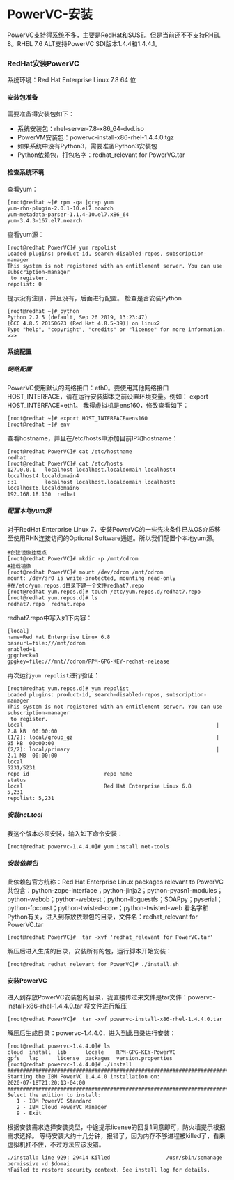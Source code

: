 # PowerVC-安装
PowerVC支持得系统不多，主要是RedHat和SUSE。但是当前还不不支持RHEL 8。RHEL 7.6 ALT支持PowerVC SDI版本1.4.4和1.4.4.1。
### RedHat安装PowerVC
系统环境：Red Hat Enterprise Linux 7.8 64 位
#### 安装包准备
需要准备得安装包如下：
- 系统安装包：rhel-server-7.8-x86_64-dvd.iso
- PowerVM安装包：powervc-install-x86-rhel-1.4.4.0.tgz
- 如果系统中没有Python3，需要准备Python3安装包
- Python依赖包，打包名字：redhat_relevant for PowerVC.tar

#### 检查系统环境
查看yum：
```
[root@redhat ~]# rpm -qa |grep yum
yum-rhn-plugin-2.0.1-10.el7.noarch
yum-metadata-parser-1.1.4-10.el7.x86_64
yum-3.4.3-167.el7.noarch
```
查看yum源：
```
[root@redhat PowerVC]# yum repolist
Loaded plugins: product-id, search-disabled-repos, subscription-manager
This system is not registered with an entitlement server. You can use subscription-manager
 to register.
repolist: 0
```
提示没有注册，并且没有，后面进行配置。
检查是否安装Python
```
[root@redhat ~]# python
Python 2.7.5 (default, Sep 26 2019, 13:23:47) 
[GCC 4.8.5 20150623 (Red Hat 4.8.5-39)] on linux2
Type "help", "copyright", "credits" or "license" for more information.
>>> 
```
#### 系统配置
##### 网络配置
PowerVC使用默认的网络接口：eth0。要使用其他网络接口HOST_INTERFACE，请在运行安装脚本之前设置环境变量。例如： export HOST_INTERFACE=eth1。
我得虚拟机是ens160，修改查看如下：
```
[root@redhat ~]# export HOST_INTERFACE=ens160
[root@redhat ~]# env
```
查看hostname，并且在/etc/hosts中添加目前IP和hostname：
```
[root@redhat PowerVC]# cat /etc/hostname
redhat
[root@redhat PowerVC]# cat /etc/hosts
127.0.0.1   localhost localhost.localdomain localhost4 localhost4.localdomain4
::1         localhost localhost.localdomain localhost6 localhost6.localdomain6
192.168.18.130	redhat
```
##### 配置本地yum源
对于RedHat Enterprise Linux 7，安装PowerVC的一些先决条件已从OS介质移至使用RHN连接访问的Optional Software通道。所以我们配置个本地yum源。
```
#创建镜像挂载点
[root@redhat PowerVC]# mkdir -p /mnt/cdrom
#挂载镜像
[root@redhat PowerVC]# mount /dev/cdrom /mnt/cdrom
mount: /dev/sr0 is write-protected, mounting read-only
#在/etc/yum.repos.d目录下建一个文件redhat7.repo
[root@redhat yum.repos.d]# touch /etc/yum.repos.d/redhat7.repo
[root@redhat yum.repos.d]# ls
redhat7.repo  redhat.repo
```
redhat7.repo中写入如下内容：
```
[local]
name=Red Hat Enterprise Linux 6.8
baseurl=file:///mnt/cdrom
enabled=1
gpgcheck=1
gpgkey=file:///mnt//cdrom/RPM-GPG-KEY-redhat-release
```
再次运行`yum repolist`进行验证：
```
[root@redhat yum.repos.d]# yum repolist
Loaded plugins: product-id, search-disabled-repos, subscription-manager
This system is not registered with an entitlement server. You can use subscription-manager
 to register.
local                                                              | 2.8 kB  00:00:00     
(1/2): local/group_gz                                              |  95 kB  00:00:00     
(2/2): local/primary                                               | 2.1 MB  00:00:00     
local                                                                           5231/5231
repo id                        repo name                                            status
local                          Red Hat Enterprise Linux 6.8                         5,231
repolist: 5,231
```
##### 安装net.tool
我这个版本必须安装，输入如下命令安装：
```
[root@redhat powervc-1.4.4.0]# yum install net-tools
```
##### 安装依赖包
此依赖包官方统称：Red Hat Enterprise Linux packages relevant to PowerVC
共包含：python-zope-interface；python-jinja2；python-pyasn1-modules；python-webob；python-webtest；python-libguestfs；SOAPpy；pyserial；python-fpconst；python-twisted-core；python-twisted-web
看名字和Python有关，进入到存放依赖包的目录，文件名：redhat_relevant for PowerVC.tar
```
[root@redhat PowerVC]#  tar -xvf 'redhat_relevant for PowerVC.tar'
```
解压后进入生成的目录，安装所有的包，运行脚本开始安装：
```
[root@redhat redhat_relevant_for_PowerVC]# ./install.sh
```
#### 安装PowerVC
进入到存放PowerVC安装包的目录，我直接传过来文件是tar文件：powervc-install-x86-rhel-1.4.4.0.tar
将文件进行解压
```
[root@redhat PowerVC]#  tar -xvf powervc-install-x86-rhel-1.4.4.0.tar
```
解压后生成目录：powervc-1.4.4.0，进入到此目录进行安装：
```
[root@redhat powervc-1.4.4.0]# ls
cloud  install  lib      locale    RPM-GPG-KEY-PowerVC
gpfs   lap      license  packages  version.properties
[root@redhat powervc-1.4.4.0]# ./install
################################################################################
Starting the IBM PowerVC 1.4.4.0 installation on:
2020-07-18T21:20:13-04:00
################################################################################
Select the edition to install:
   1 - IBM PowerVC Standard
   2 - IBM Cloud PowerVC Manager 
   9 - Exit
```
根据安装需求选择安装类型，中途提示license的回复1同意即可，防火墙提示根据需求选择。
等待安装大约十几分钟，报错了，因为内存不够进程被killed了，看来虚拟机扛不住，不过方法应该没错。
```
./install: line 929: 29414 Killed                  /usr/sbin/semanage permissive -d $domai
nFailed to restore security context. See install log for details.
```
